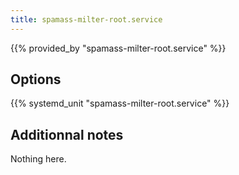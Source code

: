 ```yaml
---
title: spamass-milter-root.service
---
```


{{% provided_by "spamass-milter-root.service" %}}

## Options

{{% systemd_unit "spamass-milter-root.service" %}}

## Additionnal notes

Nothing here.